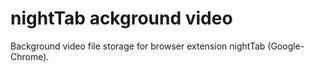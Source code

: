 # nightTab ackground video
Background video file storage for browser extension nightTab (Google-Chrome).
